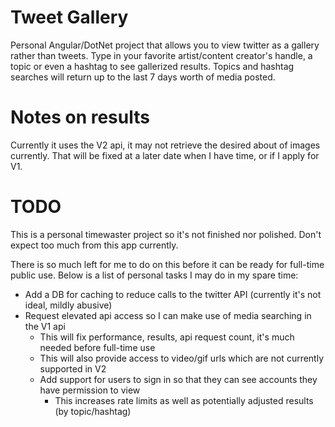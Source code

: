 # Tweet Gallery
Personal Angular/DotNet project that allows you to view twitter as a gallery rather than tweets.
Type in your favorite artist/content creator's handle, a topic or even a hashtag to see gallerized results.
Topics and hashtag searches will return up to the last 7 days worth of media posted.

# Notes on results
Currently it uses the V2 api, it may not retrieve the desired about of images currently.
That will be fixed at a later date when I have time, or if I apply for V1.

# TODO
This is a personal timewaster project so it's not finished nor polished.
Don't expect too much from this app currently.

There is so much left for me to do on this before it can be ready for full-time public use.
Below is a list of personal tasks I may do in my spare time:
  - Add a DB for caching to reduce calls to the twitter API (currently it's not ideal, mildly abusive)
  - Request elevated api access so I can make use of media searching in the V1 api
      - This will fix performance, results, api request count, it's much needed before full-time use
      - This will also provide access to video/gif urls which are not currently supported in V2
      - Add support for users to sign in so that they can see accounts they have permission to view
        - This increases rate limits as well as potentially adjusted results (by topic/hashtag)